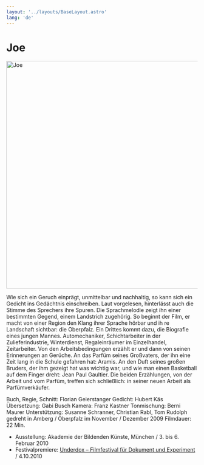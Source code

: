 ```yaml
---
layout: '../layouts/BaseLayout.astro'
lang: 'de'
---
```


# Joe

<img src="/projekte/2009parfuem/joe_schaufenster.jpg" data-query="?600&amp;nolink" width="600" alt="Joe" />

Wie sich ein Geruch einprägt, unmittelbar und nachhaltig, so kann sich ein Gedicht ins Gedächtnis einschreiben. Laut vorgelesen, hinterlässt auch die Stimme des Sprechers ihre Spuren. Die Sprachmelodie zeigt ihn einer bestimmten Gegend, einem Landstrich zugehörig. So beginnt der Film, er macht von einer Region den Klang ihrer Sprache hörbar und ih re Landschaft sichtbar: die Oberpfalz. Ein Drittes kommt dazu, die Biografie eines jungen Mannes. Automechaniker, Schichtarbeiter in der Zulieferindustrie, Winterdienst, Regaleinräumer im Einzelhandel, Zeitarbeiter. Von den Arbeitsbedingungen erzählt er und dann von seinen Erinnerungen an Gerüche. An das Parfüm seines Großvaters, der ihn eine Zeit lang in die Schule gefahren hat: Aramis. An den Duft seines großen Bruders, der ihm gezeigt hat was wichtig war, und wie man einen Basketball auf dem Finger dreht: Jean Paul Gaultier. Die beiden Erzählungen, von der Arbeit und vom Parfüm, treffen sich schließlich: in seiner neuen Arbeit als Parfümverkäufer.

  
Buch, Regie, Schnitt: Florian Geierstanger Gedicht: Hubert Käs Übersetzung: Gabi Busch Kamera: Franz Kastner Tonmischung: Berni Maurer Unterstützung: Susanne Schranner, Christian Rabl, Tom Rudolph gedreht in Amberg / Oberpfalz im November / Dezember 2009 Filmdauer: 22 Min.

- Ausstellung: Akademie der Bildenden Künste, München / 3. bis 6. Februar 2010
- Festivalpremiere: [Underdox – Filmfestival für Dokument und Experiment](http://www.underdox-festival.de/) / 4.10.2010
